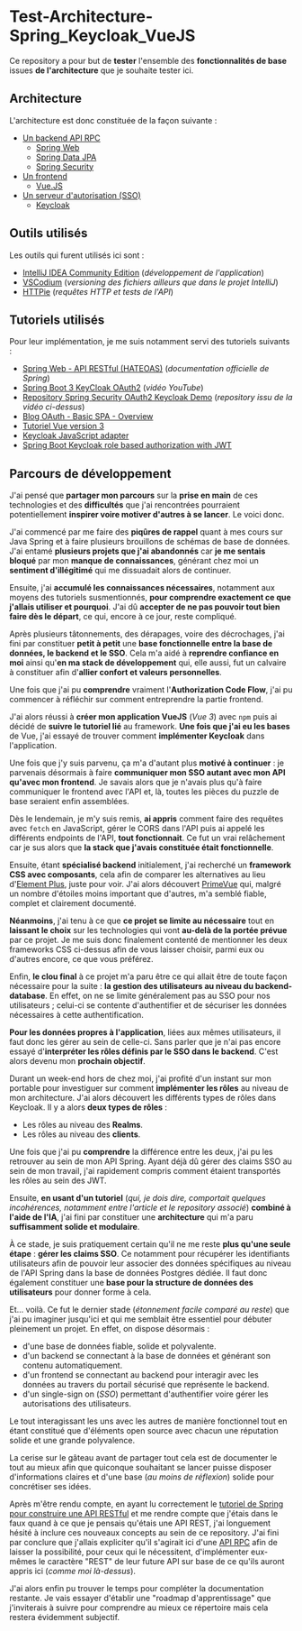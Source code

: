 # Test-Architecture-Spring_Keycloak_VueJS

Ce repository a pour but de **tester** l'ensemble des **fonctionnalités de base** issues **de l'architecture** 
que je souhaite tester ici.

## Architecture

L'architecture est donc constituée de la façon suivante :

- [Un backend API RPC](./backend/README.md)
  - [Spring Web](https://docs.spring.io/spring-framework/reference/web/webmvc.html)
  - [Spring Data JPA](https://docs.spring.io/spring-data/jpa/reference/index.html)
  - [Spring Security](https://docs.spring.io/spring-security/reference/index.html)
- [Un frontend](./frontend/README.md)
  - [Vue.JS](https://vuejs.org/)
- [Un serveur d'autorisation (SSO)](./authorization-server/README.md)
  - [Keycloak](https://www.keycloak.org/)

## Outils utilisés

Les outils qui furent utilisés ici sont :

- [IntelliJ IDEA Community Edition](https://www.jetbrains.com/idea/) (_développement de l'application_)
- [VSCodium](https://vscodium.com/) (_versioning des fichiers ailleurs que dans le projet IntelliJ_)
- [HTTPie](https://httpie.io/) (_requêtes HTTP et tests de l'API_)

## Tutoriels utilisés

Pour leur implémentation, je me suis notamment servi des tutoriels suivants :

- [Spring Web - API RESTful (HATEOAS)](https://spring.io/guides/tutorials/rest) (_documentation officielle de Spring_)
- [Spring Boot 3 KeyCloak OAuth2](https://www.youtube.com/watch?v=_0oXZKr97ro&list=PLSVW22jAG8pAXU0th247M7xPCekzeNdrH&index=10) (_vidéo YouTube_)
- [Repository Spring Security OAuth2 Keycloak Demo](https://github.com/SaiUpadhyayula/spring-security-oauth2-keycloak-demo) (_repository issu de la vidéo ci-dessus_)
- [Blog OAuth - Basic SPA - Overview](https://github.com/gary-archer/oauth.blog/blob/master/public/posts/basicspa-overview.mdx)
- [Tutoriel Vue version 3](https://vuejs.org/tutorial/#step-1)
- [Keycloak JavaScript adapter](https://www.keycloak.org/securing-apps/javascript-adapter)
- [Spring Boot Keycloak role based authorization with JWT](https://medium.com/@kspoyraz7/spring-boot-keycloak-role-based-authorization-with-jwt-3bd29bdd9016)

## Parcours de développement

J'ai pensé que **partager mon parcours** sur la **prise en main** de ces technologies
et des **difficultés** que j'ai rencontrées pourraient potentiellement **inspirer voire motiver d'autres à se lancer**.
Le voici donc.

J'ai commencé par me faire des **piqûres de rappel** quant à mes cours sur Java Spring et à faire
plusieurs brouillons de schémas de base de données. J'ai entamé **plusieurs projets que j'ai abandonnés**
car **je me sentais bloqué** par mon **manque de connaissances**, générant chez moi un **sentiment d'illégitimé**
qui me dissuadait alors de continuer.

Ensuite, j'ai **accumulé les connaissances nécessaires**, notamment aux moyens des tutoriels susmentionnés,
**pour comprendre exactement ce que j'allais utiliser et pourquoi**. 
J'ai dû **accepter de ne pas pouvoir tout bien faire dès le départ**, ce qui, encore à ce jour, reste compliqué.

Après plusieurs tâtonnements, des dérapages, voire des décrochages, j'ai fini par constituer **petit à petit**
une **base fonctionnelle entre la base de données, le backend et le SSO**. Cela m'a aidé à **reprendre confiance en moi**
ainsi qu'**en ma stack de développement** qui, elle aussi, fut un calvaire à constituer
afin d'**allier confort et valeurs personnelles**.

Une fois que j'ai pu **comprendre** vraiment l'**Authorization Code Flow**, j'ai pu commencer à réfléchir sur
comment entreprendre la partie frontend.

J'ai alors réussi à **créer mon application VueJS** (_Vue 3_) avec `npm` puis ai décidé de **suivre le tutoriel lié**
au framework. **Une fois que j'ai eu les bases** de Vue, j'ai essayé de trouver comment **implémenter Keycloak** 
dans l'application.

Une fois que j'y suis parvenu, ça m'a d'autant plus **motivé à continuer** : je parvenais désormais à faire 
**communiquer mon SSO autant avec mon API qu'avec mon frontend**. Je savais alors que je n'avais plus qu'à faire communiquer 
le frontend avec l'API et, là, toutes les pièces du puzzle de base seraient enfin assemblées.

Dès le lendemain, je m'y suis remis, **ai appris** comment faire des requêtes avec `fetch` en JavaScript, 
gérer le CORS dans l'API puis ai appelé les différents endpoints de l'API, **tout fonctionnait**. 
Ce fut un vrai relâchement car je sus alors que **la stack que j'avais constituée était fonctionnelle**.

Ensuite, étant **spécialisé backend** initialement, j'ai recherché un **framework CSS avec composants**,
cela afin de comparer les alternatives au lieu d'[Element Plus](https://element-plus.org), juste pour voir. 
J'ai alors découvert [PrimeVue](https://primevue.org/) qui, malgré un nombre d'étoiles moins important que d'autres,
m'a semblé fiable, complet et clairement documenté.

**Néanmoins**, j'ai tenu à ce que **ce projet se limite au nécessaire** tout en **laissant le choix** sur les technologies qui
vont **au-delà de la portée prévue** par ce projet. Je me suis donc finalement contenté de mentionner 
les deux frameworks CSS ci-dessus afin de vous laisser choisir, parmi eux ou d'autres encore, ce que vous préférez.

Enfin, **le clou final** à ce projet m'a paru être ce qui allait être de toute façon nécessaire pour la suite : 
**la gestion des utilisateurs au niveau du backend-database**. En effet, on ne se limite généralement pas au SSO pour nos
utilisateurs ; celui-ci se contente d'authentifier et de sécuriser les données nécessaires à cette authentification.

**Pour les données propres à l'application**, liées aux mêmes utilisateurs, il faut donc les gérer au sein de celle-ci.
Sans parler que je n'ai pas encore essayé d'**interpréter les rôles définis par le SSO dans le backend**.
C'est alors devenu mon **prochain objectif**.

Durant un week-end hors de chez moi, j'ai profité d'un instant sur mon portable pour investiguer sur comment
**implémenter les rôles** au niveau de mon architecture. J'ai alors découvert les différents types de rôles dans Keycloak.
Il y a alors **deux types de rôles** :

- Les rôles au niveau des **Realms**.
- Les rôles au niveau des **clients**.

Une fois que j'ai pu **comprendre** la différence entre les deux, j'ai pu les retrouver au sein de mon API Spring.
Ayant déjà dû gérer des claims SSO au sein de mon travail, j'ai rapidement compris comment étaient transportés
les rôles au sein des JWT.

Ensuite, **en usant d'un tutoriel** (_qui, je dois dire, comportait quelques incohérences, notamment entre l'article et
le repository associé_) **combiné à l'aide de l'IA**, j'ai fini par constituer une **architecture** qui m'a paru **suffisamment solide et modulaire**.

À ce stade, je suis pratiquement certain qu'il ne me reste **plus qu'une seule étape** : **gérer les claims SSO**.
Ce notamment pour récupérer les identifiants utilisateurs afin de pouvoir leur associer des données spécifiques au
niveau de l'API Spring dans la base de données Postgres dédiée.
Il faut donc également constituer une **base pour la structure de données des utilisateurs** pour donner forme à cela.

Et... voilà. Ce fut le dernier stade (_étonnement facile comparé au reste_) que j'ai pu imaginer jusqu'ici et
qui me semblait être essentiel pour débuter pleinement un projet.
En effet, on dispose désormais :

- d'une base de données fiable, solide et polyvalente.
- d'un backend se connectant à la base de données et générant son contenu automatiquement.
- d'un frontend se connectant au backend pour interagir avec les données au travers du portail sécurisé que représente le backend.
- d'un single-sign on (_SSO_) permettant d'authentifier voire gérer les autorisations des utilisateurs.

Le tout interagissant les uns avec les autres de manière fonctionnel tout en étant constitué que d'éléments open source
avec chacun une réputation solide et une grande polyvalence.

La cerise sur le gâteau avant de partager tout cela est de documenter le tout au mieux afin que
quiconque souhaitant se lancer puisse disposer d'informations claires et d'une base (_au moins de réflexion_) solide
pour concrétiser ses idées.

Après m'être rendu compte, en ayant lu correctement le [tutoriel de Spring pour construire une API RESTful](https://spring.io/guides/tutorials/rest) et me rendre compte que j'étais dans le faux quand à ce que je pensais qu'étais une API REST, j'ai longuement hésité à inclure ces nouveaux concepts au sein de ce repository.
J'ai fini par conclure que j'allais expliciter qu'il s'agirait ici d'une [API RPC](https://fr.wikipedia.org/wiki/Appel_de_proc%C3%A9dure_%C3%A0_distance) afin de laisser la possibilité, pour ceux qui le nécessitent, d'implémenter eux-mêmes le caractère "REST" de leur future API sur base de ce qu'ils auront appris ici (_comme moi là-dessus_).

J'ai alors enfin pu trouver le temps pour compléter la documentation restante. Je vais essayer d'établir une "roadmap d'apprentissage" que j'inviterais à suivre pour comprendre au mieux ce répertoire mais cela restera évidemment subjectif.
